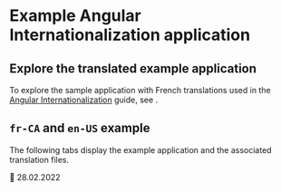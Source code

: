 # Example Angular Internationalization application

## Explore the translated example application

<div class="alert is-helpful">

To explore the sample application with French translations used in the [Angular Internationalization][aioguidei18noverview] guide, see <live-example name="i18n" title="live example"></live-example>.

</div>

## `fr-CA` and `en-US` example

The following tabs display the example application and the associated translation files.

<code-tabs>
    <code-pane header="src/app/app.component.html" path="i18n/src/app/app.component.html"></code-pane>
    <code-pane header="src/app/app.component.ts" path="i18n/src/app/app.component.ts"></code-pane>
    <code-pane header="src/app/app.module.ts" path="i18n/src/app/app.module.ts"></code-pane>
    <code-pane header="src/main.ts" path="i18n/doc-files/main.1.ts"></code-pane>
    <code-pane header="src/locale/messages.fr.xlf" path="i18n/doc-files/messages.fr.xlf.html"></code-pane>
</code-tabs>

<!-- links -->

[aioguidei18noverview]: guide/i18n-overview 'Angular Internationalization | Angular'

<!-- external links -->

<!-- end links -->

:date: 28.02.2022
